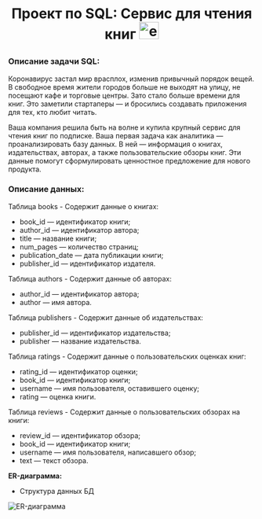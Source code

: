 # <p style="text-align: center;">Проект по SQL: Сервис для чтения книг <img src="https://img.icons8.com/external-bearicons-gradient-bearicons/64/external-SQL-file-extension-bearicons-gradient-bearicons.png" alt="external-SQL-file-extension-bearicons-gradient-bearicons" alt="image" width="40" height="35"></p>

### Описание задачи SQL:
Коронавирус застал мир врасплох, изменив привычный порядок вещей. В свободное время жители городов больше не выходят на улицу, не посещают кафе и торговые центры. Зато стало больше времени для книг. Это заметили стартаперы — и бросились создавать приложения для тех, кто любит читать.

Ваша компания решила быть на волне и купила крупный сервис для чтения книг по подписке. Ваша первая задача как аналитика — проанализировать базу данных.
В ней — информация о книгах, издательствах, авторах, а также пользовательские обзоры книг. Эти данные помогут сформулировать ценностное предложение для нового продукта.

### Описание данных:
Таблица books - Содержит данные о книгах:
- book_id — идентификатор книги;
- author_id — идентификатор автора;
- title — название книги;
- num_pages — количество страниц;
- publication_date — дата публикации книги;
- publisher_id — идентификатор издателя.

Таблица authors - Содержит данные об авторах:
- author_id — идентификатор автора;
- author — имя автора.

Таблица publishers - Содержит данные об издательствах:
- publisher_id — идентификатор издательства;
- publisher — название издательства.

Таблица ratings - Содержит данные о пользовательских оценках книг:
- rating_id — идентификатор оценки;
- book_id — идентификатор книги;
- username — имя пользователя, оставившего оценку;
- rating — оценка книги.

Таблица reviews - Содержит данные о пользовательских обзорах на книги:
- review_id — идентификатор обзора;
- book_id — идентификатор книги;
- username — имя пользователя, написавшего обзор;
- text — текст обзора.

**ER-диаграмма:**
- Структура данных БД

![ER-диаграмма]([https://2.downloader.disk.yandex.ru/preview/f18a76e943e2a5034b764c67d71438ed5dd9d53a0dee46535314c34e89154222/inf/AJISjF4h-BPUuZeyyyQZsDYA0hPpw8437gQdx0o8XGbiT5GuN_HjXhr7xaLd_PbhdU6GUWwiRbfDd1J6kRtp8Q%3D%3D?uid=375844755&filename=ER-dia.jpg&disposition=inline&hash=&limit=0&content_type=image%2Fjpeg&owner_uid=375844755&tknv=v2&size=910x942](https://disk.yandex.ru/i/hL4Vyf9ceS-EEw)https://disk.yandex.ru/i/hL4Vyf9ceS-EEw])

